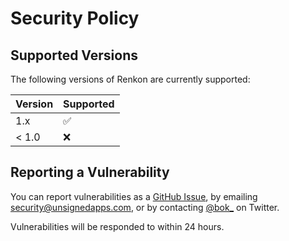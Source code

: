 # Security Policy

## Supported Versions

The following versions of Renkon are currently supported:

| Version | Supported          |
| ------- | ------------------ |
| 1.x     | :white_check_mark: |
| < 1.0   | :x:                |

## Reporting a Vulnerability

You can report vulnerabilities as a [GitHub Issue](https://github.com/unsignedapps/Renkon/issues), by emailing [security@unsignedapps.com](security@unsignedapps.com), or by contacting [@bok_](https://twitter.com/bok_) on Twitter.

Vulnerabilities will be responded to within 24 hours.
